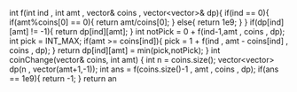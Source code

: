 int f(int ind , int amt , vector<int>& coins ,  vector<vector<int>>& dp){
if(ind == 0){
if(amt%coins[0] == 0){
return amt/coins[0];
}
else{
return 1e9;
}
}
if(dp[ind][amt] != -1){
return dp[ind][amt];
}
int notPick = 0 + f(ind-1,amt , coins , dp);
int pick = INT_MAX;
if(amt >= coins[ind]){
pick = 1 + f(ind , amt - coins[ind] , coins , dp);
}
return dp[ind][amt] = min(pick,notPick);
}
int coinChange(vector<int>& coins, int amt) {
int n = coins.size();
vector<vector<int>> dp(n , vector<int>(amt+1,-1));
int ans =  f(coins.size()-1 , amt , coins , dp);
if(ans == 1e9){
return -1;
}
return an